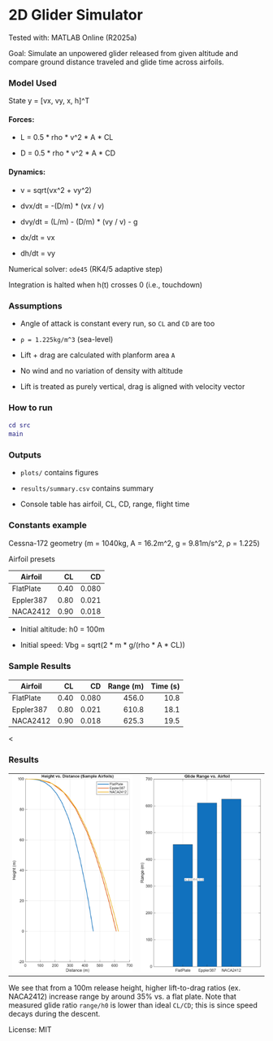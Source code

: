 # 2D Glider Simulator

Tested with: MATLAB Online (R2025a)

Goal: Simulate an unpowered glider released from given altitude and compare 
ground distance traveled and glide time across airfoils.

### Model Used

State y = [vx, vy, x, h]^T

#### Forces:

  - L = 0.5 * rho * v^2 * A * CL

  - D = 0.5 * rho * v^2 * A * CD

#### Dynamics:
  
  - v = sqrt(vx^2 + vy^2)

  - dvx/dt = -(D/m) * (vx / v)

  - dvy/dt =  (L/m)   - (D/m) * (vy / v) - g

  - dx/dt  =  vx

  - dh/dt  =  vy

Numerical solver: `ode45` (RK4/5 adaptive step)

Integration is halted when h(t) crosses 0 (i.e., touchdown) 


### Assumptions

- Angle of attack is constant every run, so `CL` and `CD` are too

- `ρ = 1.225kg/m^3` (sea-level)

- Lift + drag are calculated with planform area `A`

- No wind and no variation of density with altitude

- Lift is treated as purely vertical, drag is aligned with velocity vector

### How to run

```matlab
cd src 
main
```
### Outputs

- `plots/` contains figures

- `results/summary.csv` contains summary

- Console table has airfoil, CL, CD, range, flight time



### Constants example

Cessna-172 geometry (m = 1040kg, A = 16.2m^2, g = 9.81m/s^2, ρ = 1.225)

Airfoil presets

| Airfoil    | CL   | CD    |
|------------|-----:|------:|
| FlatPlate  | 0.40 | 0.080 |
| Eppler387  | 0.80 | 0.021 |
| NACA2412   | 0.90 | 0.018 |


- Initial altitude: h0 = 100m

- Initial speed: Vbg = sqrt(2 * m * g/(rho * A * CL))

### Sample Results


| Airfoil    | CL   | CD    | Range (m) | Time (s) |
|------------|-----:|------:|----------:|---------:|
| FlatPlate  | 0.40 | 0.080 |      456.0|     10.8 |
| Eppler387  | 0.80 | 0.021 |      610.8|     18.1 |
| NACA2412   | 0.90 | 0.018 |      625.3|     19.5 |

<<h3>Results</h3>
<table>
  <tr>
    <td><img src="plots/trajectories.png" width="420" alt="Trajectories"></td>
    <td><img src="plots/range_by_airfoil.png" width="420" alt="Range by Airfoil"></td>
  </tr>
</table>

We see that from a 100m release height, higher lift-to-drag ratios 
(ex. NACA2412) increase range by around 35% vs. a flat plate. Note 
that measured glide ratio `range/h0` is lower than ideal `CL/CD`; this is since
speed decays during the descent.


License: MIT



